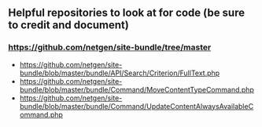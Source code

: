 ## Helpful repositories to look at for code (be sure to credit and document)

### https://github.com/netgen/site-bundle/tree/master


* https://github.com/netgen/site-bundle/blob/master/bundle/API/Search/Criterion/FullText.php
* https://github.com/netgen/site-bundle/blob/master/bundle/Command/MoveContentTypeCommand.php
* https://github.com/netgen/site-bundle/blob/master/bundle/Command/UpdateContentAlwaysAvailableCommand.php